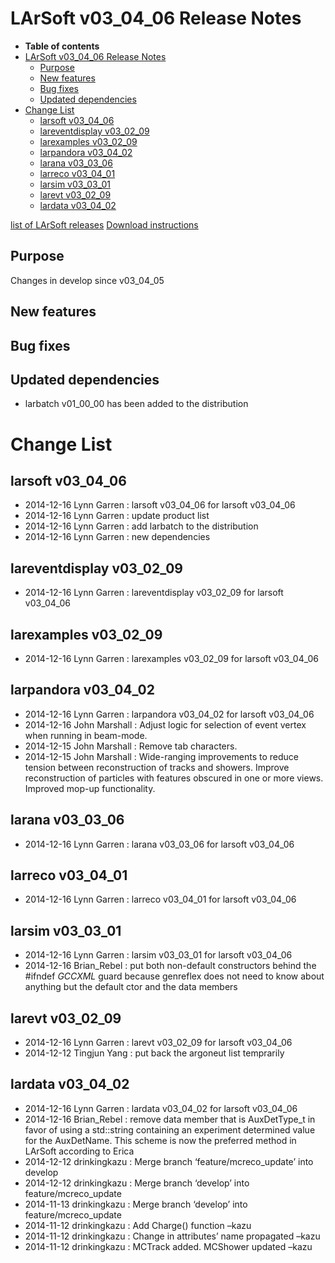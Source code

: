 LArSoft v03_04_06 Release Notes
======================================================================

-   **Table of contents**
-   [LArSoft v03_04_06 Release Notes](#LArSoft-v03_04_06-Release-Notes)
    -   [Purpose](#Purpose)
    -   [New features](#New-features)
    -   [Bug fixes](#Bug-fixes)
    -   [Updated dependencies](#Updated-dependencies)
-   [Change List](#Change-List)
    -   [larsoft v03_04_06](#larsoft-v03_04_06)
    -   [lareventdisplay v03_02_09](#lareventdisplay-v03_02_09)
    -   [larexamples v03_02_09](#larexamples-v03_02_09)
    -   [larpandora v03_04_02](#larpandora-v03_04_02)
    -   [larana v03_03_06](#larana-v03_03_06)
    -   [larreco v03_04_01](#larreco-v03_04_01)
    -   [larsim v03_03_01](#larsim-v03_03_01)
    -   [larevt v03_02_09](#larevt-v03_02_09)
    -   [lardata v03_04_02](#lardata-v03_04_02)

[list of LArSoft releases](LArSoft_release_list)
[Download instructions](http://scisoft.fnal.gov/scisoft/bundles/larsoft/v03_04_06/larsoft-v03_04_06.html)

Purpose
--------------------

Changes in develop since v03_04_05

New features
------------------------------

Bug fixes
------------------------

Updated dependencies
----------------------------------------------

-   larbatch v01_00_00 has been added to the distribution

Change List
============================

larsoft v03_04_06
------------------------------------------

-   2014-12-16 Lynn Garren : larsoft v03_04_06 for larsoft v03_04_06
-   2014-12-16 Lynn Garren : update product list
-   2014-12-16 Lynn Garren : add larbatch to the distribution
-   2014-12-16 Lynn Garren : new dependencies

lareventdisplay v03_02_09
----------------------------------------------------------

-   2014-12-16 Lynn Garren : lareventdisplay v03_02_09 for larsoft v03_04_06

larexamples v03_02_09
--------------------------------------------------

-   2014-12-16 Lynn Garren : larexamples v03_02_09 for larsoft v03_04_06

larpandora v03_04_02
------------------------------------------------

-   2014-12-16 Lynn Garren : larpandora v03_04_02 for larsoft v03_04_06
-   2014-12-16 John Marshall : Adjust logic for selection of event vertex when running in beam-mode.
-   2014-12-15 John Marshall : Remove tab characters.
-   2014-12-15 John Marshall : Wide-ranging improvements to reduce tension between reconstruction of tracks and showers. Improve reconstruction of particles with features obscured in one or more views. Improved mop-up functionality.

larana v03_03_06
----------------------------------------

-   2014-12-16 Lynn Garren : larana v03_03_06 for larsoft v03_04_06

larreco v03_04_01
------------------------------------------

-   2014-12-16 Lynn Garren : larreco v03_04_01 for larsoft v03_04_06

larsim v03_03_01
----------------------------------------

-   2014-12-16 Lynn Garren : larsim v03_03_01 for larsoft v03_04_06
-   2014-12-16 Brian_Rebel : put both non-default constructors behind the \#ifndef *GCCXML* guard because genreflex does not need to know about anything but the default ctor and the data members

larevt v03_02_09
----------------------------------------

-   2014-12-16 Lynn Garren : larevt v03_02_09 for larsoft v03_04_06
-   2014-12-12 Tingjun Yang : put back the argoneut list temprarily

lardata v03_04_02
------------------------------------------

-   2014-12-16 Lynn Garren : lardata v03_04_02 for larsoft v03_04_06
-   2014-12-16 Brian_Rebel : remove data member that is AuxDetType_t in favor of using a std::string containing an experiment determined value for the AuxDetName. This scheme is now the preferred method in LArSoft according to Erica
-   2014-12-12 drinkingkazu : Merge branch ‘feature/mcreco_update’ into develop
-   2014-12-12 drinkingkazu : Merge branch ‘develop’ into feature/mcreco_update
-   2014-11-13 drinkingkazu : Merge branch ‘develop’ into feature/mcreco_update
-   2014-11-12 drinkingkazu : Add Charge() function –kazu
-   2014-11-12 drinkingkazu : Change in attributes’ name propagated –kazu
-   2014-11-12 drinkingkazu : MCTrack added. MCShower updated –kazu
